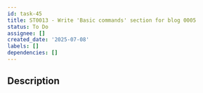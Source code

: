 ```yaml
---
id: task-45
title: ST0013 - Write 'Basic commands' section for blog 0005
status: To Do
assignee: []
created_date: '2025-07-08'
labels: []
dependencies: []
---
```


## Description
